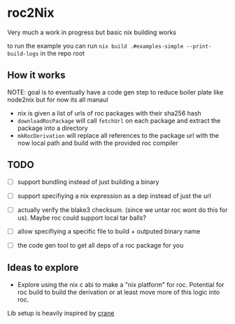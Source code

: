 # roc2Nix

Very much a work in progress but basic nix building works

to run the example you can run `nix build .#examples-simple --print-build-logs` in the repo root


## How it works

NOTE: goal is to eventually have a code gen step to reduce boiler plate like node2nix but for now its all manaul

- nix is given a list of urls of roc packages with their sha256 hash
- `downloadRocPackage` will call `fetchUrl` on each package and extract the package into a directory
- `mkRocDerivation` will replace all references to the package url with the now local path and build with the provided roc compiler



## TODO

- [ ] support bundling instead of just building a binary
- [ ] support specifiying a nix expression as a dep instead of just the url
- [ ] actually verify the blake3 checksum. (since we untar roc wont do this for us). Maybe roc could support local tar balls?
- [ ] allow specifiying a specific file to build + outputed binary name
- [ ] the code gen tool to get all deps of a roc package for you


## Ideas to explore

- Explore using the nix c abi to make a "nix platform" for roc. Potential for roc build to build the derivation or at least move more of this logic into roc.

Lib setup is heavily inspired by [crane](https://github.com/ipetkov/crane)